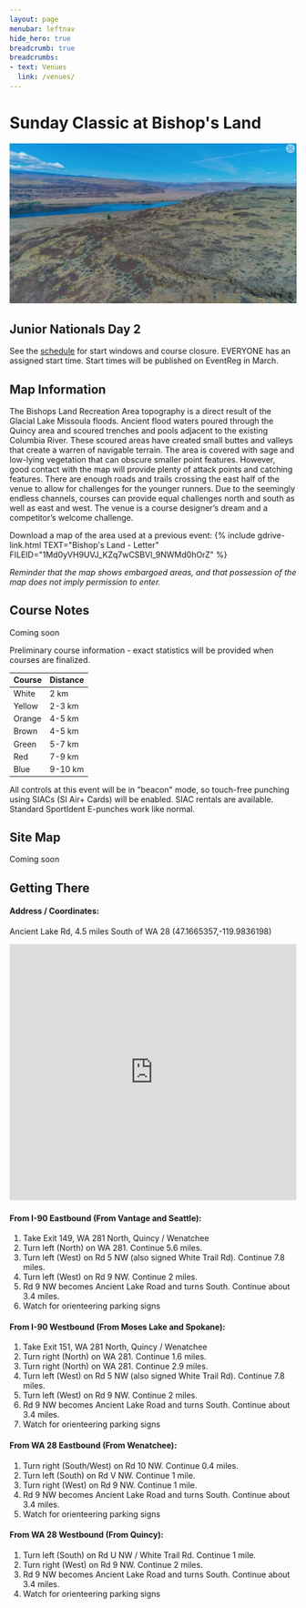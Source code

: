 ```yaml
---
layout: page
menubar: leftnav
hide_hero: true
breadcrumb: true
breadcrumbs:
- text: Venues
  link: /venues/
---
```


# Sunday Classic at Bishop's Land

![Bishop's Land](/assets/img/BishopsLand300.jpg)

## Junior Nationals Day 2

See the [schedule](/schedule) for start windows and course closure. EVERYONE has an assigned start time. Start times will be published on EventReg in March.

## Map Information

The Bishops Land Recreation Area topography is a direct result of the Glacial Lake Missoula floods. Ancient flood waters poured through the Quincy area and scoured trenches and pools adjacent to the existing Columbia River. These scoured areas have created small buttes and valleys that create a warren of navigable terrain. The area is covered with sage and low-lying vegetation that can obscure smaller point features. However, good contact with the map will provide plenty of attack points and catching features. There are enough roads and trails crossing the east half of the venue to allow for challenges for the younger runners. Due to the seemingly endless channels, courses can provide equal challenges north and south as well as east and west. The venue is a course designer’s dream and a competitor’s welcome challenge.

Download a map of the area used at a previous event: {% include gdrive-link.html TEXT="Bishop's Land - Letter" FILEID="1Md0yVH9UVJ_KZq7wCSBVl_9NWMd0hOrZ" %}

*Reminder that the map shows embargoed areas, and that possession of the map does not imply permission to enter.*

## Course Notes

Coming soon

Preliminary course information - exact statistics will be provided when courses are finalized.

| Course | Distance |
|--------|----------|
| White  | 2 km   |
| Yellow | 2-3 km   |
| Orange | 4-5 km   |
| Brown  | 4-5 km   |
| Green  | 5-7 km   |
| Red    | 7-9 km   |
| Blue   | 9-10 km   |

<div class="notification is-info is-light">
All controls at this event will be in "beacon" mode, so touch-free punching using SIACs (SI Air+ Cards) will be enabled. SIAC rentals are available. Standard SportIdent E-punches work like normal.
</div>

## Site Map

Coming soon

## Getting There

#### Address / Coordinates: 
Ancient Lake Rd, 4.5 miles South of WA 28 (47.1665357,-119.9836198)

<iframe src="https://www.google.com/maps/embed?pb=!1m17!1m12!1m3!1d2712.5565283676033!2d-119.98619472396804!3d47.166539318262785!2m3!1f0!2f0!3f0!3m2!1i1024!2i768!4f13.1!3m2!1m1!2zNDfCsDA5JzU5LjUiTiAxMTnCsDU5JzAxLjAiVw!5e0!3m2!1sen!2sus!4v1703311105946!5m2!1sen!2sus" width="100%" height="450" style="border:0;" allowfullscreen="" loading="lazy" referrerpolicy="no-referrer-when-downgrade"></iframe>

#### From I-90 Eastbound (From Vantage and Seattle):
1. Take Exit 149, WA 281 North, Quincy / Wenatchee
1. Turn left (North) on WA 281. Continue 5.6 miles.
1. Turn left (West) on Rd 5 NW (also signed White Trail Rd). Continue 7.8 miles.
1. Turn left (West) on Rd 9 NW. Continue 2 miles.
1. Rd 9 NW becomes Ancient Lake Road and turns South. Continue about 3.4 miles.
1. Watch for orienteering parking signs 

#### From I-90 Westbound (From Moses Lake and Spokane):
1. Take Exit 151, WA 281 North, Quincy / Wenatchee
1. Turn right (North) on WA 281. Continue 1.6 miles.
1. Turn right (North) on WA 281. Continue 2.9 miles.
1. Turn left (West) on Rd 5 NW (also signed White Trail Rd). Continue 7.8 miles.
1. Turn left (West) on Rd 9 NW. Continue 2 miles.
1. Rd 9 NW becomes Ancient Lake Road and turns South. Continue about 3.4 miles.
1. Watch for orienteering parking signs 

#### From WA 28 Eastbound (From Wenatchee):
1. Turn right (South/West) on Rd 10 NW. Continue 0.4 miles.
1. Turn left (South) on Rd V NW. Continue 1 mile.
1. Turn right (West) on Rd 9 NW. Continue 1 mile.
1. Rd 9 NW becomes Ancient Lake Road and turns South. Continue about 3.4 miles.
1. Watch for orienteering parking signs 

#### From WA 28 Westbound (From Quincy):
1. Turn left (South) on Rd U NW / White Trail Rd. Continue 1 mile.
1. Turn right (West) on Rd 9 NW. Continue 2 miles.
1. Rd 9 NW becomes Ancient Lake Road and turns South. Continue about 3.4 miles.
1. Watch for orienteering parking signs 

